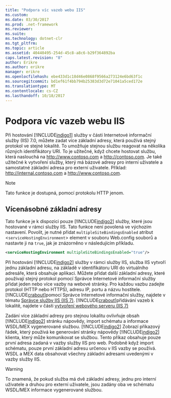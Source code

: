 ```yaml
---
title: "Podpora víc vazeb webu IIS"
ms.custom: 
ms.date: 03/30/2017
ms.prod: .net-framework
ms.reviewer: 
ms.suite: 
ms.technology: dotnet-clr
ms.tgt_pltfrm: 
ms.topic: article
ms.assetid: 40440495-254d-45c8-a8c6-b29f364892ba
caps.latest.revision: "8"
author: Erikre
ms.author: erikre
manager: erikre
ms.openlocfilehash: ebe433d1c18d46e0868f9566a273124e6bd63f1c
ms.sourcegitcommit: bd1ef61f4bb794b25383d3d72e71041a5ced172e
ms.translationtype: MT
ms.contentlocale: cs-CZ
ms.lasthandoff: 10/18/2017
---
```

# <a name="supporting-multiple-iis-site-bindings"></a>Podpora víc vazeb webu IIS
Při hostování [!INCLUDE[indigo1](../../../../includes/indigo1-md.md)] služby v části Internetové informační služby (IIS) 7.0, můžete zadat více základní adresy, která používá stejný protokol ve stejné lokalitě. To umožňuje stejnou službu reagovat na několika různých identifikátory URI. To je užitečné, když chcete hostovat službu, která naslouchá na http://www.contoso.com a http://contoso.com. Je také užitečné k vytvoření služby, který má bázové adresy pro interní uživatele a samostatné základní adresa pro externí uživatele. Příklad: http://internal.contoso.com a http://www.contoso.com.  
  
> [!NOTE]
>  Tato funkce je dostupná, pomocí protokolu HTTP jenom.  
  
## <a name="multiple-base-addresses"></a>Vícenásobné základní adresy  
 Tato funkce je k dispozici pouze [!INCLUDE[indigo2](../../../../includes/indigo2-md.md)] služby, které jsou hostované v rámci služby IIS. Tato funkce není povolená ve výchozím nastavení. Povolit, je nutné přidat `multipleSiteBindingsEnabled` atribut <`serviceHostingEnvironment`> element v souboru Web.config souborů a nastavte ji na `true`, jak je znázorněno v následujícím příkladu.  
  
```xml  
<serviceHostingEnvironment multipleSiteBindingsEnabled="true"/>  
```  
  
 Při hostování [!INCLUDE[indigo2](../../../../includes/indigo2-md.md)] služby v rámci služby IIS, služba IIS vytvoří jednu základní adresu, na základě v identifikátoru URI do virtuálního adresáře, která obsahuje aplikaci. Můžete přidat další základní adresy, které používají stejný protokol pomocí Správce Internetové informační služby přidat jeden nebo více vazby na webové stránky. Pro každou vazbu zadejte protokol (HTTP nebo HTTPS), adresu IP, portu a názvu hostitele. [!INCLUDE[crabout](../../../../includes/crabout-md.md)]pomocí Správce Internetové informační služby, najdete v tématu [Správce služby IIS (IIS 7)](http://go.microsoft.com/fwlink/?LinkId=164057). [!INCLUDE[crabout](../../../../includes/crabout-md.md)]přidávání vazeb k lokalitě, najdete v části [vytvoření webového serveru (IIS 7)](http://go.microsoft.com/fwlink/?LinkId=164060)  
  
 Zadání více základní adresy pro stejnou lokalitu ovlivňuje obsah [!INCLUDE[indigo2](../../../../includes/indigo2-md.md)] stránku nápovědy, import schématu a informace WSDL/MEX vygenerované službou. [!INCLUDE[indigo2](../../../../includes/indigo2-md.md)] Zobrazí příkazový řádek, který používá ke generování stránky nápovědy [!INCLUDE[indigo2](../../../../includes/indigo2-md.md)] klienta, který může komunikovat se službou. Tento příkaz obsahuje pouze první adresa zadaná v vazby služby IIS pro web. Podobně když import schématu, pouze první základní adresu určenou v IIS vazby se používá. WSDL a MEX data obsahovat všechny základní adresami uvedenými v vazby služby IIS.  
  
> [!WARNING]
>  To znamená, že pokud služba má dvě základní adresy, jednu pro interní uživatele a druhou pro externí uživatele, jsou zadány oba ve schématu WSDL/MEX informace vygenerované službou.
